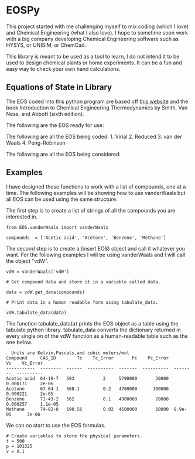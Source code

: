 # EOSPy

This project started with me challenging myself to mix coding (which I love) and Chemical Engineering (what I also love).
I hope to sometime soon work with a big company developing Chemical Engineering software such as HYSYS, or UNISIM, or ChemCad. 

This library is meant to be used as a tool to learn, I do not intend it to be used to design chemical plants or home experiments. 
It can be a fun and easy way to check your own hand calculations. 

## Equations of State in Library
  The EOS coded into this python program are based off [this website](http://www.ccl.net/cca/documents/dyoung/topics-orig/eq_state.html)
  and the book Introduction to Chemical Engineering Thermodynamics by Smith, Van Ness, and Abbott (sixth edition).
  
  The following are the EOS ready for use:
  
  The following are all the EOS being coded:
    1. Virial
    2. Reduced
    3. van der Waals
    4. Peng-Robinson
    
  The following are all the EOS being considered:
  
## Examples
  
  I have designed these functions to work with a list of compounds, one at a time. The following examples will be showing how to use 
  vanderWaals but all EOS can be used using the same structure.
  
  The first step is to create a list of strings of all the compounds you are interested in.
  
  ```
  from EOS.vanderWaals import vanderWaals
  
  compounds  = ['Acetic acid', 'Acetone', 'Benzene', 'Methane']
  ```
  
  The second step is to create a (insert EOS) object and call it whatever you want. For the following examples I will be using
  vanderWaals and I will call the object "vdW".
  ```
  vdW = vanderWaals('vdW')
 
  # Get compound data and store it in a variable called data. 
  
  data = vdW.get_data(compounds)
  
  # Print data in a human readable form using tabulate_data.
  
  vdW.tabulate_data(data)
  ```
  The function tabulate_data(a) prints the EOS object as a table using the tabulate python library. 
  tabulate_data converts the dictionary returned in every single on of the vdW function as a human-readable table such as the one below.
  
  ```
    Units are Kelvin,Pascals,and cubic meters/mol
  Compound     CAS_ID        Tc    Tc_Error       Pc    Pc_Error        Vc    Vc_Error
  -----------  --------  ------  ----------  -------  ----------  --------  ----------
  Acetic acid  64-19-7   593           2     5790000       30000  0.000171     2e-06
  Acetone      67-64-1   508.1         0.2   4700000      100000  0.000221     2e-05
  Benzene      71-43-2   562           0.1   4900000       20000  0.000257     1.1e-05
  Methane      74-82-8   190.56        0.02  4600000       10000  9.9e-05      3e-06
  ```
  We can no start to use the EOS formulas.
  ```
  # Create variables to store the physical parameters. 
  t = 500
  p = 101325
  v = 0.1 
  ```


